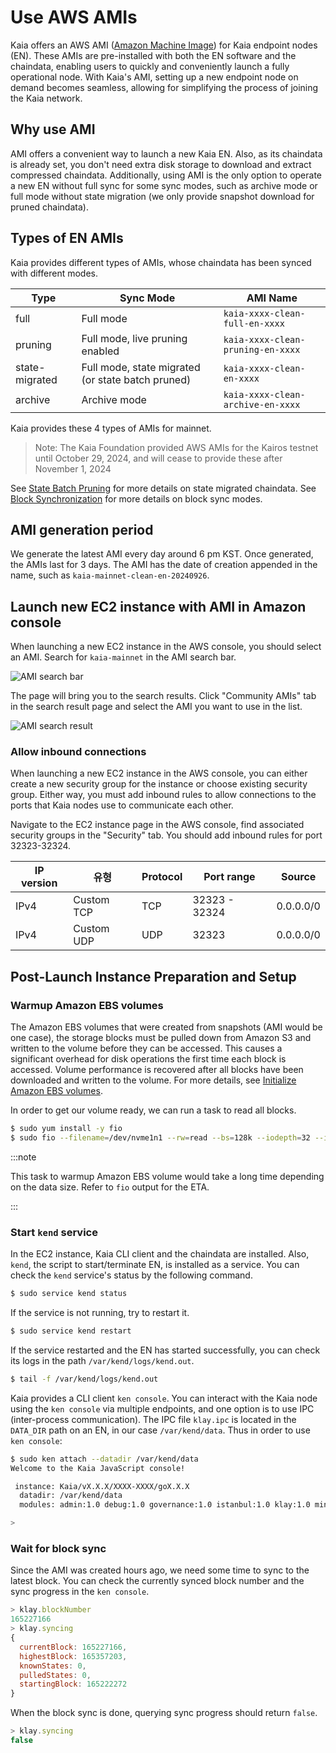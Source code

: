 # Use AWS AMIs

Kaia offers an AWS AMI ([Amazon Machine Image](https://docs.aws.amazon.com/AWSEC2/latest/UserGuide/AMIs.html)) for Kaia endpoint nodes (EN). These AMIs are pre-installed with both the EN software and the chaindata, enabling users to quickly and conveniently launch a fully operational node. With Kaia's AMI, setting up a new endpoint node on demand becomes seamless, allowing for simplifying the process of joining the Kaia network.

## Why use AMI

AMI offers a convenient way to launch a new Kaia EN. Also, as its chaindata is already set, you don't need extra disk storage to download and extract compressed chaindata. Additionally, using AMI is the only option to operate a new EN without full sync for some sync modes, such as archive mode or full mode without state migration (we only provide snapshot download for pruned chaindata).

## Types of EN AMIs

Kaia provides different types of AMIs, whose chaindata has been synced with different modes.

| **Type**       | **Sync Mode**                                                        | **AMI Name**                      |
| -------------- | -------------------------------------------------------------------- | --------------------------------- |
| full           | Full mode                                                            | `kaia-xxxx-clean-full-en-xxxx`    |
| pruning        | Full mode, live pruning enabled                                      | `kaia-xxxx-clean-pruning-en-xxxx` |
| state-migrated | Full mode, state migrated (or state batch pruned) | `kaia-xxxx-clean-en-xxxx`         |
| archive        | Archive mode                                                         | `kaia-xxxx-clean-archive-en-xxxx` |

Kaia provides these 4 types of AMIs for mainnet.

> Note: The Kaia Foundation provided AWS AMIs for the Kairos testnet until October 29, 2024, and will cease to provide these after November 1, 2024

See [State Batch Pruning](../../../learn/storage/state-pruning/#state-batch-pruning-state-migration) for more details on state migrated chaindata.
See [Block Synchronization](../../learn/storage/block-sync.md) for more details on block sync modes.

## AMI generation period

We generate the latest AMI every day around 6 pm KST. Once generated, the AMIs last for 3 days. The AMI has the date of creation appended in the name, such as `kaia-mainnet-clean-en-20240926`.

## Launch new EC2 instance with AMI in Amazon console

When launching a new EC2 instance in the AWS console, you should select an AMI. Search for `kaia-mainnet` in the AMI search bar.

![AMI search bar](/img/misc/ami_search.png)

The page will bring you to the search results. Click "Community AMIs" tab in the search result page and select the AMI you want to use in the list.

![AMI search result](/img/misc/ami_select.png)

### Allow inbound connections

When launching a new EC2 instance in the AWS console, you can either create a new security group for the instance or choose existing security group. Either way, you must add inbound rules to allow connections to the ports that Kaia nodes use to communicate each other.

Navigate to the EC2 instance page in the AWS console, find associated security groups in the "Security" tab. You should add inbound rules for port 32323-32324.

| IP version | 유형         | Protocol | Port range    | Source                                                    |
| ---------- | ---------- | -------- | ------------- | --------------------------------------------------------- |
| IPv4       | Custom TCP | TCP      | 32323 - 32324 | 0.0.0.0/0 |
| IPv4       | Custom UDP | UDP      | 32323         | 0.0.0.0/0 |

## Post-Launch Instance Preparation and Setup

### Warmup Amazon EBS volumes

The Amazon EBS volumes that were created from snapshots (AMI would be one case), the storage blocks must be pulled down from Amazon S3 and written to the volume before they can be accessed. This causes a significant overhead for disk operations the first time each block is accessed. Volume performance is recovered after all blocks have been downloaded and written to the volume. For more details, see [Initialize Amazon EBS volumes](https://docs.aws.amazon.com/ebs/latest/userguide/ebs-initialize.html).

In order to get our volume ready, we can run a task to read all blocks.

```bash
$ sudo yum install -y fio
$ sudo fio --filename=/dev/nvme1n1 --rw=read --bs=128k --iodepth=32 --ioengine=libaio --direct=1 --name=volume-initialize
```

:::note

This task to warmup Amazon EBS volume would take a long time depending on the data size. Refer to `fio` output for the ETA.

:::

### Start `kend` service

In the EC2 instance, Kaia CLI client and the chaindata are installed. Also, `kend`, the script to start/terminate EN, is installed as a service. You can check the `kend` service's status by the following command.

```bash
$ sudo service kend status
```

If the service is not running, try to restart it.

```bash
$ sudo service kend restart
```

If the service restarted and the EN has started successfully, you can check its logs in the path `/var/kend/logs/kend.out`.

```bash
$ tail -f /var/kend/logs/kend.out
```

Kaia provides a CLI client `ken console`. You can interact with the Kaia node using the `ken console` via multiple endpoints, and one option is to use IPC (inter-process communication). The IPC file `klay.ipc` is located in the `DATA_DIR` path on an EN, in our case `/var/kend/data`. Thus in order to use `ken console`:

```bash
$ sudo ken attach --datadir /var/kend/data
Welcome to the Kaia JavaScript console!

 instance: Kaia/vX.X.X/XXXX-XXXX/goX.X.X
  datadir: /var/kend/data
  modules: admin:1.0 debug:1.0 governance:1.0 istanbul:1.0 klay:1.0 miner:1.0 net:1.0 personal:1.0 rpc:1.0 txpool:1.0

>
```

### Wait for block sync

Since the AMI was created hours ago, we need some time to sync to the latest block. You can check the currently synced block number and the sync progress in the `ken console`.

```js
> klay.blockNumber
165227166
> klay.syncing
{
  currentBlock: 165227166,
  highestBlock: 165357203,
  knownStates: 0,
  pulledStates: 0,
  startingBlock: 165222272
}
```

When the block sync is done, querying sync progress should return `false`.

```js
> klay.syncing
false
```
